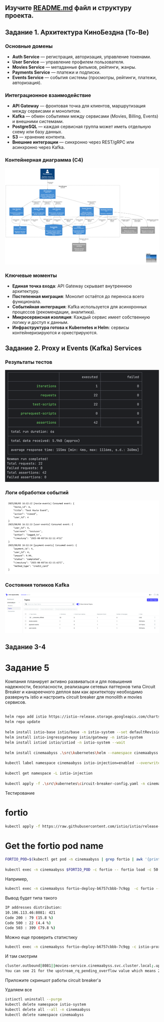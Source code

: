 ## Изучите [README.md](README.md) файл и структуру проекта.

## Задание 1. Архитектура КиноБездна (To-Be)

### Основные домены

- **Auth Service** — регистрация, авторизация, управление токенами.
- **User Service** — управление профилем пользователя.
- **Movies Service** — метаданные фильмов, рейтинги, жанры.
- **Payments Service** — платежи и подписки.
- **Events Service** — события системы (просмотры, рейтинги, платежи, авторизация).

### Интеграционное взаимодействие

- **API Gateway** — фронтовая точка для клиентов, маршрутизация между сервисами и монолитом.
- **Kafka** — обмен событиями между сервисами (Movies, Billing, Events) и внешними системами.
- **PostgreSQL** — каждая сервисная группа может иметь отдельную схему или базу данных.
- **S3** — хранение контента.
- **Внешние интеграции** — синхронно через REST/gRPC или асинхронно через Kafka.

### Контейнерная диаграмма (C4)

![C4_Container.png](schemas/C4_Container.png)

### Ключевые моменты

- **Единая точка входа**: API Gateway скрывает внутреннюю архитектуру.
- **Постепенная миграция**: Монолит остаётся до переноса всего функционала.
- **Событийная интеграция**: Kafka используется для асинхронных процессов (рекомендации, аналитика).
- **Микросервисная изоляция**: Каждый сервис имеет собственную логику и доступ к данным.
- **Инфраструктура готова к Kubernetes и Helm**: сервисы контейнеризируются и оркестрируются.


## Задание 2. Proxy и Events (Kafka) Services

### Результаты тестов
![Результаты тестов](screenshots/tests_result.png)
### Логи обработки событий
![Логи обработки событий](screenshots/handle_events.png)
### Состояния топиков Kafka
![Состояния топиков Kafka](screenshots/kafka_topics.png)

## Задание 3-4

# Задание 5
Компания планирует активно развиваться и для повышения надежности, безопасности, реализации сетевых паттернов типа Circuit Breaker и канареечного деплоя вам как архитектору необходимо развернуть istio и настроить circuit breaker для monolith и movies сервисов.

```bash

helm repo add istio https://istio-release.storage.googleapis.com/charts
helm repo update

helm install istio-base istio/base -n istio-system --set defaultRevision=default --create-namespace
helm install istio-ingressgateway istio/gateway -n istio-system
helm install istiod istio/istiod -n istio-system --wait

helm install cinemaabyss .\src\kubernetes\helm --namespace cinemaabyss --create-namespace

kubectl label namespace cinemaabyss istio-injection=enabled --overwrite

kubectl get namespace -L istio-injection

kubectl apply -f .\src\kubernetes\circuit-breaker-config.yaml -n cinemaabyss

```

Тестирование

# fortio
```bash
kubectl apply -f https://raw.githubusercontent.com/istio/istio/release-1.25/samples/httpbin/sample-client/fortio-deploy.yaml -n cinemaabyss
```

# Get the fortio pod name
```bash
FORTIO_POD=$(kubectl get pod -n cinemaabyss | grep fortio | awk '{print $1}')

kubectl exec -n cinemaabyss $FORTIO_POD -c fortio -- fortio load -c 50 -qps 0 -n 500 -loglevel Warning http://movies-service:8081/api/movies
```
Например,

```bash
kubectl exec -n cinemaabyss fortio-deploy-b6757cbbb-7c9qg  -c fortio -- fortio load -c 50 -qps 0 -n 500 -loglevel Warning http://movies-service:8081/api/movies
```

Вывод будет типа такого

```bash
IP addresses distribution:
10.106.113.46:8081: 421
Code 200 : 79 (15.8 %)
Code 500 : 22 (4.4 %)
Code 503 : 399 (79.8 %)
```
Можно еще проверить статистику

```bash
kubectl exec -n cinemaabyss fortio-deploy-b6757cbbb-7c9qg -c istio-proxy -- pilot-agent request GET stats | grep movies-service | grep pending
```

И там смотрим 

```bash
cluster.outbound|8081||movies-service.cinemaabyss.svc.cluster.local;.upstream_rq_pending_total: 311 - столько раз срабатывал circuit breaker
You can see 21 for the upstream_rq_pending_overflow value which means 21 calls so far have been flagged for circuit breaking.
```

Приложите скриншот работы circuit breaker'а

Удаляем все
```bash
istioctl uninstall --purge
kubectl delete namespace istio-system
kubectl delete all --all -n cinemaabyss
kubectl delete namespace cinemaabyss
```
